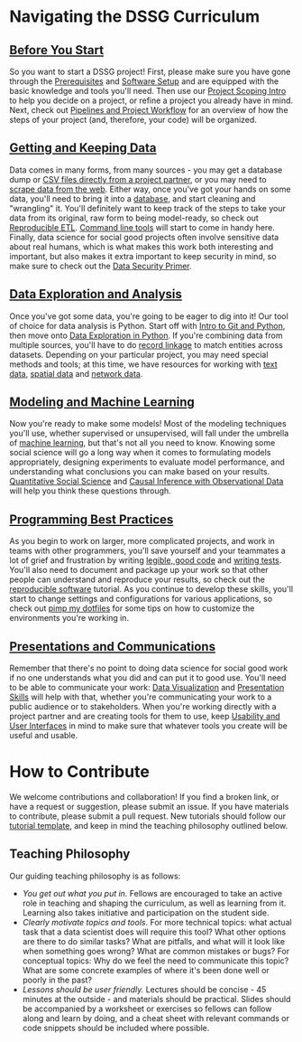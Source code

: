 # Navigating the DSSG Curriculum

## [Before You Start](0_before_you_start/)
So you want to start a DSSG project! First, please make sure you have gone through the [Prerequisites](0_before_you_start/prerequisites/) and [Software Setup](0_before_you_start/software-setup/) and are equipped 
with the basic knowledge and tools you'll need. Then use our 
[Project Scoping Intro](https://dssg.uchicago.edu/2016/10/27/scoping-data-science-for-social-good-projects/)
to help you decide on a project, or refine a project you already have in mind. 
Next, check out [Pipelines and Project Workflow](0_before_you_start/pipelines-and-project-workflow/) for an
overview of how the steps of your project (and, therefore, your code) will be organized.

## [Getting and Keeping Data](1_getting_and_keeping_data/)
Data comes in many forms, from many sources - you may get a database dump or 
[CSV files directly from a project partner](1_getting_and_keeping_data/csv-to-db/), or you may need to 
[scrape data from the web](1_getting_and_keeping_data/basic-web-scraping/). Either way,
once you've got your hands on some data, you'll need to bring it into a [database](1_getting_and_keeping_data/databases/),
and start cleaning and "wrangling" it. You'll definitely want to keep track of the steps to take your data from its 
original, raw form to being model-ready, so check out [Reproducible ETL](1_getting_and_keeping_data/reproducible-ETL/).
[Command line tools](1_getting_and_keeping_data/command-line-tools/) will start to come in handy here. 
Finally, data science for social good projects often involve sensitive data about real humans, which is what makes this 
work both interesting and important, but also makes it extra important to keep security in mind, so make sure to check 
out the [Data Security Primer](1_getting_and_keeping_data/data-security-primer/).

## [Data Exploration and Analysis](2_data_exploration_and_analysis/)
Once you've got some data, you're going to be eager to dig into it! Our tool of choice for data analysis is Python. Start off 
with [Intro to Git and Python](2_data_exploration_and_analysis/intro-to-git-and-python/), then move onto 
[Data Exploration in Python](2_data_exploration_and_analysis/data-exploration-in-python/). 
If you're combining data from multiple sources, you'll have to do 
[record linkage](2_data_exploration_and_analysis/record-linkage/) to match entities across datasets. Depending on your
particular project, you may need special methods and tools; at this time, we have resources 
for working with [text data](2_data_exploration_and_analysis/text-analysis/), [spatial data](2_data_exploration_and_analysis/postgis-workshop/) and [network data](2_data_exploration_and_analysis/network-analysis/).

## [Modeling and Machine Learning](3_modeling_and_machine_learning/)
Now you're ready to make some models! Most of the modeling techniques you'll use, whether supervised or unsupervised,
will fall under the umbrella of [machine learning](3_modeling_and_machine_learning/machine-learning/), but that's 
not all you need to know. Knowing some social science will go a long way when it comes to formulating models 
appropriately, designing experiments to evaluate model performance, and understanding what conclusions you can make 
based on your results. [Quantitative Social Science](3_modeling_and_machine_learning/quantitative-social-science/) and 
[Causal Inference with Observational Data](3_modeling_and_machine_learning/causal-inference/) will help you think these questions through. 

## [Programming Best Practices](4_programming_best_practices/)
As you begin to work on larger, more complicated projects, and work in teams with other programmers, you'll save yourself
and your teammates a lot of grief and frustration by writing [legible, good code](4_programming_best_practices/legible-good-code/) 
and [writing tests](4_programming_best_practices/test-test-test/). You'll also need to document and package up your work 
so that other people can understand and reproduce your results, so check out the 
[reproducible software](4_programming_best_practices/reproducible-software/) tutorial. As you continue to develop these
skills, you'll start to change settings and configurations for various applications, so check out 
[pimp my dotfiles](4_programming_best_practices/pimp-my-dotfiles/) for some tips on how to customize the environments 
you're working in.

## [Presentations and Communications](5_presentations_and_communications/)
Remember that there's no point to doing data science for social good work if no one understands 
what you did and can put it to good use. You'll need to be able to communicate your work:
[Data Visualization](https://github.com/jonkeane/data-visualization-intro) and [Presentation Skills](5_presentations_and_communications/presentation-skills/) will help with that, whether you're communicating your work to a public audience or to stakeholders. When you're
working directly with a project partner and are creating tools for them to use, keep
[Usability and User Interfaces](5_presentations_and_communications/usability-and-user-interfaces/) in mind to make sure that 
whatever tools you create will be useful and usable.

# How to Contribute
We welcome contributions and collaboration! 
If you find a broken link, or have a request or suggestion, please submit an issue. 
If you have materials to contribute, please submit a pull request. New tutorials should follow our [tutorial template](tutorial-template/), and keep in mind the teaching philosophy outlined below. 

## Teaching Philosophy
Our guiding teaching philosophy is as follows:
- *You get out what you put in.* Fellows are encouraged to take an active role in teaching and shaping the curriculum,
as well as learning from it. Learning also takes initiative and participation on the student side.
- *Clearly motivate topics and tools.* For more technical topics: what actual task that a data scientist does will require
this tool? What other options are there to do similar tasks? What are pitfalls, and what will it look like when something
goes wrong? What are common mistakes or bugs? For conceptual topics: Why do we feel the need to communicate this topic?
What are some concrete examples of where it's been done well or poorly in the past?
- *Lessons should be user friendly.* Lectures should be concise - 45 minutes at the outside - and materials should be 
practical. Slides should be accompanied by a worksheet or exercises so fellows can follow along and learn by doing,
and a cheat sheet with relevant commands or code snippets should be included where possible.  
